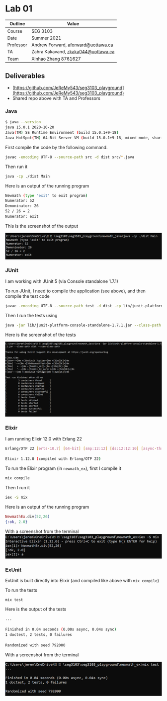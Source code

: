 # Lab 01

| Outline | Value |
| --- | --- |
| Course | SEG 3103 |
| Date | Summer 2021 |
| Professor | Andrew Forward, aforward@uottawa.ca |
| TA | Zahra Kakavand, zkaka044@uottawa.ca |
| Team | Xinhao Zhang 8761627 |

## Deliverables

* [https://github.com/JeReMy543/seg3103_playground](https://github.com/JeReMy543/seg3103_playground)
* Shared repo above with TA and Professors

### Java


```bash
$ java --version
java 15.0.1 2020-10-20
Java(TM) SE Runtime Environment (build 15.0.1+9-18)
Java HotSpot(TM) 64-Bit Server VM (build 15.0.1+9-18, mixed mode, sharing)
```

First compile the code by the following command.

```bash
javac -encoding UTF-8 --source-path src -d dist src/*.java
```

Then run it

```bash
java -cp ./dist Main
```

Here is an output of the running program

```bash
Newmath (type 'exit' to exit program)
Numerator: 52
Demoninator: 26
52 / 26 = 2
Numerator: exit
```
This is the screenshot of the output

![Running Java in the console](https://github.com/JeReMy543/seg3103_playground/blob/main/assets/java.PNG)

### JUnit

I am working with JUnit 5 (via Console standalone 1.7.1)

To run JUnit, I need to compile the application (see above), and then compile the test code

```bash
javac -encoding UTF-8 --source-path test -d dist -cp lib/junit-platform-console-standalone-1.7.1.jar test/*.java src/*.java
```

Then I run the tests using

```bash
java -jar lib/junit-platform-console-standalone-1.7.1.jar --class-path dist --scan-class-path
```

Here is the screenshot of the tests

![Running Java in the console](https://github.com/JeReMy543/seg3103_playground/blob/main/assets/JUnit.PNG)


### Elixir

I am running Elixir 12.0 with Erlang 22

```bash
Erlang/OTP 22 [erts-10.7] [64-bit] [smp:12:12] [ds:12:12:10] [async-threads:1]

Elixir 1.12.0 (compiled with Erlang/OTP 22)
```

To run the Elixir program (in `newmath_ex`), first I compile it

```bash
mix compile
```

Then I run it

```bash
iex -S mix
```

Here is an output of the running program

```elixir
NewmathEx.div(52,26)
{:ok, 2.0}
```

With a screenshot from the terminal
![Running Java in the console](https://github.com/JeReMy543/seg3103_playground/blob/main/assets/elixiroutput.PNG)


### ExUnit

ExUnit is built directly into Elixir (and compiled like above with `mix compile`)

To run the tests

```
mix test
```

Here is the output of the tests

```bash
...

Finished in 0.04 seconds (0.00s async, 0.04s sync)
1 doctest, 2 tests, 0 failures

Randomized with seed 792000
```

With a screenshot from the terminal

![Running ExUnit in the console](https://github.com/JeReMy543/seg3103_playground/blob/main/assets/exunit.PNG)
